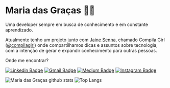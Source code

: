 # Maria das Graças :woman_technologist: 

Uma developer sempre em busca de conhecimento e em constante aprendizado.

Atualmente tenho um projeto junto com <a href="https://github.com/jainesenna" target="_blank">Jaine Senna</a>, chamado Compila Girl (<a href="https://www.instagram.com/compilagirl/" target="_blank">@compilagirl</a>) onde compartilhamos dicas e assuntos sobre tecnologia, com a intenção de gerar e expandir conhecimento para outras pessoas. 

Onde me encontrar?  

[![Linkedin Badge](https://img.shields.io/badge/-LinkedIn-blue?style=flat-square&logo=Linkedin&logoColor=white&link=https://www.linkedin.com/in/maria-das-gra%C3%A7as-dias-amorim//)](https://www.linkedin.com/in/maria-das-gra%C3%A7as-dias-amorim/) 
[![Gmail Badge](https://img.shields.io/badge/-Gmail-c14438?style=flat-square&logo=Gmail&logoColor=white&link=mailto:mariadasgracasdiasamorim@gmail.com)](mailto:mariadasgracasdiasamorim@gmail.com)
[![Medium Badge](https://img.shields.io/badge/-Medium-000?style=flat-square&logo=Medium&logoColor=white&&link=https://medium.com/@mariadasgracasdiasamorim)](https://medium.com/@mariadasgracasdiasamorim)
[![Instagram Badge](https://img.shields.io/badge/-Instagram-purple?style=flat-square&logo=Instagram&logoColor=white&link=https://www.instagram.com/maria.das.gracas95/)](https://www.instagram.com/maria.das.gracas95/)


![Maria das Graças github stats](https://github-readme-stats.vercel.app/api?username=amorimmaria&layout=compact)
![Top Langs](https://github-readme-stats.vercel.app/api/top-langs/?username=amorimmaria&layout=compact)
